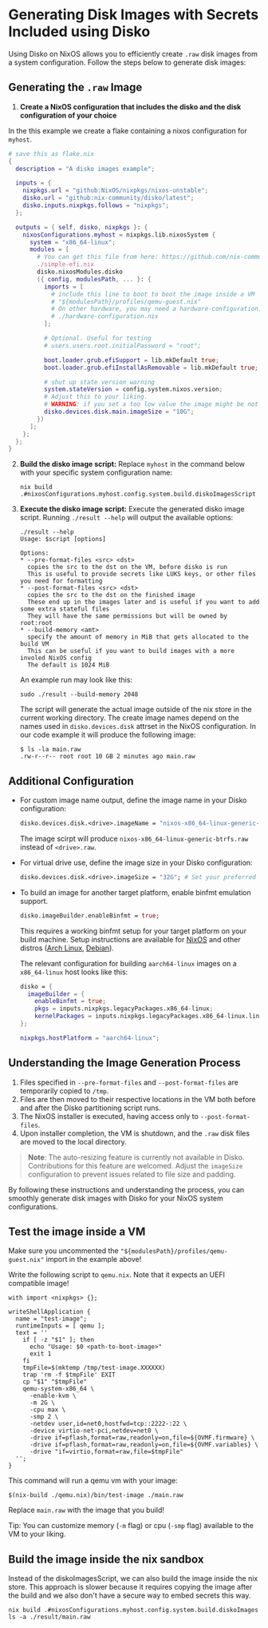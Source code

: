 # Generating Disk Images with Secrets Included using Disko

Using Disko on NixOS allows you to efficiently create `.raw` disk images from a system configuration.
Follow the steps below to generate disk images:

## Generating the `.raw` Image

1. **Create a NixOS configuration that includes the disko and the disk
   configuration of your choice**

In the this example we create a flake containing a nixos configuration for
`myhost`.

```nix
# save this as flake.nix
{
  description = "A disko images example";

  inputs = {
    nixpkgs.url = "github:NixOS/nixpkgs/nixos-unstable";
    disko.url = "github:nix-community/disko/latest";
    disko.inputs.nixpkgs.follows = "nixpkgs";
  };

  outputs = { self, disko, nixpkgs }: {
    nixosConfigurations.myhost = nixpkgs.lib.nixosSystem {
      system = "x86_64-linux";
      modules = [
        # You can get this file from here: https://github.com/nix-community/disko/blob/master/example/simple-efi.nix
        ./simple-efi.nix
        disko.nixosModules.disko
        ({ config, modulesPath, ... }: {
          imports = [
            # include this line to boot to boot the image inside a VM
            # "${modulesPath}/profiles/qemu-guest.nix"
            # On other hardware, you may need a hardware-configuration.nix as generated by nixos-generate-config or use nixos-facter (https://github.com/numtide/nixos-facter)
            # ./hardware-configuration.nix
          ];

          # Optional. Useful for testing
          # users.users.root.initialPassword = "root";

          boot.loader.grub.efiSupport = lib.mkDefault true;
          boot.loader.grub.efiInstallAsRemovable = lib.mkDefault true;

          # shut up state version warning
          system.stateVersion = config.system.nixos.version;
          # Adjust this to your liking.
          # WARNING: if you set a too low value the image might be not big enough to contain the nixos installation
          disko.devices.disk.main.imageSize = "10G";
        })
      ];
    };
  };
}
```

2. **Build the disko image script:** Replace `myhost` in the command below with
   your specific system configuration name:

   ```console
   nix build .#nixosConfigurations.myhost.config.system.build.diskoImagesScript
   ```

3. **Execute the disko image script:** Execute the generated disko image script.
   Running `./result --help` will output the available options:

   ```console
   ./result --help
   Usage: $script [options]

   Options:
   * --pre-format-files <src> <dst>
     copies the src to the dst on the VM, before disko is run
     This is useful to provide secrets like LUKS keys, or other files you need for formatting
   * --post-format-files <src> <dst>
     copies the src to the dst on the finished image
     These end up in the images later and is useful if you want to add some extra stateful files
     They will have the same permissions but will be owned by root:root
   * --build-memory <amt>
     specify the amount of memory in MiB that gets allocated to the build VM
     This can be useful if you want to build images with a more involed NixOS config
     The default is 1024 MiB
   ```

   An example run may look like this:

   ```
   sudo ./result --build-memory 2048
   ```

   The script will generate the actual image outside of the nix store in the
   current working directory. The create image names depend on the names used in
   `disko.devices.disk` attrset in the NixOS configuration. In our code example
   it will produce the following image:

   ```
   $ ls -la main.raw
   .rw-r--r-- root root 10 GB 2 minutes ago main.raw
   ```

## Additional Configuration

- For custom image name output, define the image name in your Disko configuration:

  ```nix
  disko.devices.disk.<drive>.imageName = "nixos-x86_64-linux-generic-btrfs"; # Set your preferred name
  ```

  The image scirpt will produce `nixos-x86_64-linux-generic-btrfs.raw` instead of `<drive>.raw`.

- For virtual drive use, define the image size in your Disko configuration:

  ```nix
  disko.devices.disk.<drive>.imageSize = "32G"; # Set your preferred size
  ```

- To build an image for another target platform, enable binfmt emulation support.

  ```nix
  disko.imageBuilder.enableBinfmt = true;
  ```

  This requires a working binfmt setup for your target platform on your build machine. Setup instructions are available for [NixOS](https://wiki.nixos.org/wiki/NixOS_on_ARM/Building_Images#Compiling_through_binfmt_QEMU) and other distros ([Arch Linux](https://wiki.archlinux.org/title/QEMU#Chrooting_into_arm/arm64_environment_from_x86_64), [Debian](https://wiki.debian.org/QemuUserEmulation)).

  The relevant configuration for building `aarch64-linux` images on a `x86_64-linux` host looks like this:

  ```nix
  disko = {
    imageBuilder = {
      enableBinfmt = true;
      pkgs = inputs.nixpkgs.legacyPackages.x86_64-linux;
      kernelPackages = inputs.nixpkgs.legacyPackages.x86_64-linux.linuxPackages_latest;
  };

  nixpkgs.hostPlatform = "aarch64-linux";
  ```

## Understanding the Image Generation Process

1. Files specified in `--pre-format-files` and `--post-format-files` are
   temporarily copied to `/tmp`.
2. Files are then moved to their respective locations in the VM both before and
   after the Disko partitioning script runs.
3. The NixOS installer is executed, having access only to `--post-format-files`.
4. Upon installer completion, the VM is shutdown, and the `.raw` disk files are
   moved to the local directory.

> **Note**: The auto-resizing feature is currently not available in Disko.
> Contributions for this feature are welcomed. Adjust the `imageSize`
> configuration to prevent issues related to file size and padding.

By following these instructions and understanding the process, you can smoothly
generate disk images with Disko for your NixOS system configurations.

## Test the image inside a VM

Make sure you uncommented the `"${modulesPath}/profiles/qemu-guest.nix"` import in the example above!

Write the following script to `qemu.nix`. Note that it expects an UEFI compatible image!

```
with import <nixpkgs> {};

writeShellApplication {
  name = "test-image";
  runtimeInputs = [ qemu ];
  text = ''
    if [ -z "$1" ]; then
      echo "Usage: $0 <path-to-boot-image>"
      exit 1
    fi
    tmpFile=$(mktemp /tmp/test-image.XXXXXX)
    trap 'rm -f $tmpFile' EXIT
    cp "$1" "$tmpFile"
    qemu-system-x86_64 \
      -enable-kvm \
      -m 2G \
      -cpu max \
      -smp 2 \
      -netdev user,id=net0,hostfwd=tcp::2222-:22 \
      -device virtio-net-pci,netdev=net0 \
      -drive if=pflash,format=raw,readonly=on,file=${OVMF.firmware} \
      -drive if=pflash,format=raw,readonly=on,file=${OVMF.variables} \
      -drive "if=virtio,format=raw,file=$tmpFile"
  '';
}
```

This command will run a qemu vm with your image:

```
$(nix-build ./qemu.nix)/bin/test-image ./main.raw
```

Replace `main.raw` with the image that you build!

Tip: You can customize memory (`-m` flag) or cpu (`-smp` flag) available to the VM to your liking.

## Build the image inside the nix sandbox

Instead of the diskoImagesScript, we can also build the image inside the nix store.
This approach is slower because it requires copying the image after the build and
we also don't have a secure way to embed secrets this way.

```
nix build .#nixosConfigurations.myhost.config.system.build.diskoImages
ls -a ./result/main.raw
```
